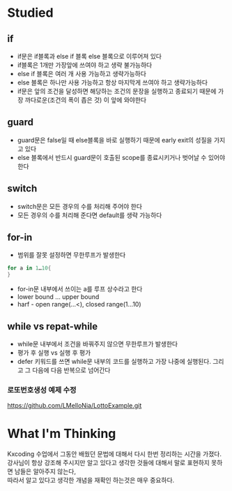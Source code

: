 # Studied
## if
- if문은 if블록과 else if 블록 else 블록으로 이루어져 있다
- if블록은 1개만 가장앞에 쓰여야 하고 생략 불가능하다
- else if 블록은 여러 개 사용 가능하고 생략가능하다
- else 블록은 하나만 사용 가능하고 항상 마지막게 쓰여야 하고 생략가능하다
- if문은 앞의 조건을 달성하면 해당하는 조건의 문장을 실행하고 종료되기 때문에 가장 까다로운(조건의 폭이 좁은 것) 이 앞에 와야한다

## guard
- guard문은 false일 때 else블록을 바로 실행하기 때문에 early exit의 성질을 가지고 있다
- else 블록에서 반드시 guard문이 호출된 scope를 종료시키거나 벗어날 수 있어야 한다

## switch
- switch문은 모든 경우의 수를 처리해 주어야 한다
- 모든 경우의 수를 처리해 준다면 default를 생략 가능하다

## for-in
- 범위를 잘못 설정하면 무한루프가 발생한다
```swift
for a in 1…10{
}
```
- for-in문 내부에서 쓰이는 a를 루프 상수라고 한다
- lower bound … upper bound
- harf - open range(…<), closed range(1…10)

## while vs repat-while
- while문 내부에서 조건을 바꿔주지 않으면 무한루프가 발생한다
- 평가 후 실행 vs 실행 후 평가
- defer 키워드를 쓰면 while문 내부의 코드를 실행하고 가장 나중에 실행된다. 그리고 그 다음에 다음 반복으로 넘어간다

### 로또번호생성 예제 수정
https://github.com/LMelloNia/LottoExample.git

# What I'm Thinking
Kxcoding 수업에서 그동안 배웠던 문법에 대해서 다시 한번 정리하는 시간을 가졌다.  
강사님이 항상 강조해 주시지만 알고 있다고 생각한 것들에 대해서 말로 표현하지 못하면 남들은 알아주지 않는다,  
따라서 알고 있다고 생각한 개념을 재확인 하는것은 매우 중요하다.
